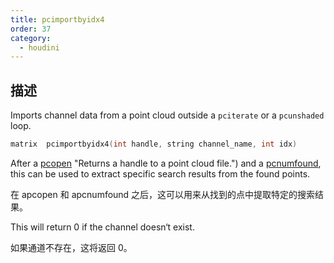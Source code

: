```yaml
---
title: pcimportbyidx4
order: 37
category:
  - houdini
---
```

    
## 描述

Imports channel data from a point cloud outside a `pciterate` or a
`pcunshaded` loop.

```c
matrix  pcimportbyidx4(int handle, string channel_name, int idx)
```

After a [pcopen](pcopen.html) "Returns a handle to a point cloud file.") and a
[pcnumfound](pcnumfound.html "This node returns the number of points found by
pcopen."), this can be used to extract specific search results from the found
points.

在 apcopen 和 apcnumfound 之后，这可以用来从找到的点中提取特定的搜索结果。

This will return 0 if the channel doesn‘t exist.

如果通道不存在，这将返回 0。

